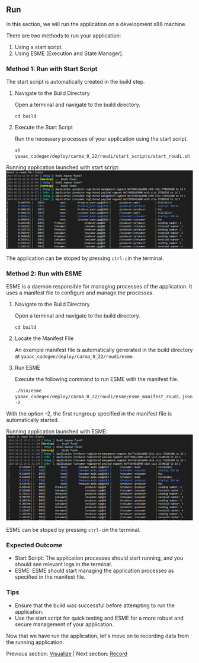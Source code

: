 ## Run

In this section, we will run the application on a development x86 machine. 

There are two methods to run your application:

1. Using a start script.
2. Using ESME (Execution and State Manager).

### Method 1: Run with Start Script

The start script is automatically created in the build step.

1. Navigate to the Build Directory

    Open a terminal and navigate to the build directory.

    ```
    cd build 
    ```

2. Execute the Start Script

    Run the necessary processes of your application using the start script.

    ```
    sh yaaac_codegen/deploy/carma_0_22/roudi/start_scripts/start_roudi.sh
    ```

Running application launched with start script:
![Running application launched with start script.](../res_readme/run_with_startscript.png)

The application can be stoped by pressing `ctrl-c`in the terminal.

### Method 2: Run with ESME

ESME is a daemon responsible for managing processes of the application. It uses a manifest file to configure and manage the processes.

1. Navigate to the Build Directory

    Open a terminal and navigate to the build directory.

    ```
    cd build 
    ```

2. Locate the Manifest File

    An example manifest file is automatically generated in the build directory at `yaaac_codegen/deploy/carma_0_22/roudi/esme`.

3. Run ESME

    Execute the following command to run ESME with the manifest file.

    ```
    ./bin/esme yaaac_codegen/deploy/carma_0_22/roudi/esme/esme_manifest_roudi.json -2 
    ```

With the option -2, the first rungroup specified in the manifest file is automatically started.

Running application launched with ESME:
![Running application launched with ESME.](../res_readme/run_with_esme.png)

ESME can be stoped by pressing `ctrl-c`in the terminal.

### Expected Outcome

- Start Script: The application processes should start running, and you should see relevant logs in the terminal.
- ESME: ESME should start managing the application processes as specified in the manifest file.

### Tips

- Ensure that the build was successful before attempting to run the application.
- Use the start script for quick testing and ESME for a more robust and secure management of your application.

Now that we have run the application, let's move on to recording data from the running application.

Previous section: [Visualize](5-visualize.md) | Next section: [Record](7-record.md)